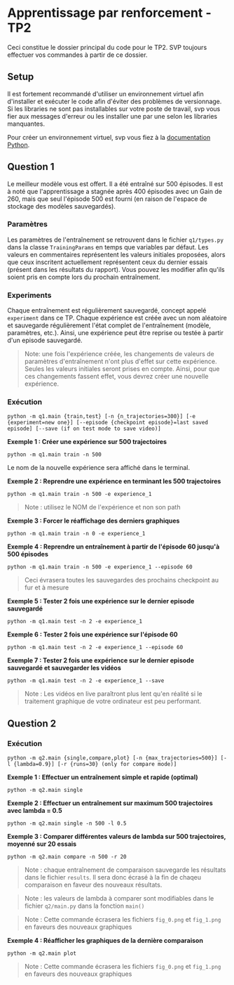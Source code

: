 # Apprentissage par renforcement - TP2

Ceci constitue le dossier principal du code pour le TP2. SVP toujours effectuer vos commandes à partir de ce dossier.

## Setup

Il est fortement recommandé d'utiliser un environnement virtuel afin d'installer et exécuter le code afin d'éviter des problèmes de versionnage. Si les libraries ne sont pas installables sur votre poste de travail, svp vous fier aux messages d'erreur ou les installer une par une selon les libraries manquantes.

Pour créer un environnement virtuel, svp vous fiez à la [documentation Python](https://docs.python.org/3/library/venv.html).

## Question 1

Le meilleur modèle vous est offert. Il a été entraîné sur 500 épisodes. Il est à noté que l'apprentissage a stagnée après 400 épisodes avec un Gain de 260, mais que seul l'épisode 500 est fourni (en raison de l'espace de stockage des modèles sauvegardés).

### Paramètres

Les paramètres de l'entraînement se retrouvent dans le fichier `q1/types.py` dans la classe `TrainingParams` en temps que variables par défaut. Les valeurs en commentaires représentent les valeurs initiales proposées, alors que ceux inscritent actuellement représentent ceux du dernier essais (présent dans les résultats du rapport). Vous pouvez les modifier afin qu'ils soient pris en compte lors du prochain entraînement. 

### Experiments

Chaque entraînement est régulièrement sauvegardé, concept appelé `experiment` dans ce TP. Chaque expérience est créée avec un nom aléatoire et sauvegarde régulièrement l'état complet de l'entraînement (modèle, paramètres, etc.). Ainsi, une expérience peut être reprise ou testée à partir d'un episode sauvegardé. 

> Note: une fois l'expérience créée, les changements de valeurs de paramètres d'entraînement n'ont plus d'effet sur cette expérience. Seules les valeurs initiales seront prises en compte. Ainsi, pour que ces changements fassent effet, vous devrez créer une nouvelle expérience.

### Exécution

```shell
python -m q1.main {train,test} [-n {n_trajectories=300}] [-e {experiment=new one}] [--episode {checkpoint episode}=last saved episode] [--save (if on test mode to save video)]
```

**Exemple 1 : Créer une expérience sur 500 trajectoires**

```shell
python -m q1.main train -n 500
```

Le nom de la nouvelle expérience sera affiché dans le terminal.

**Exemple 2 : Reprendre une expérience en terminant les 500 trajectoires**

```shell
python -m q1.main train -n 500 -e experience_1
```

> Note : utilisez le NOM de l'expérience et non son path

**Exemple 3 : Forcer le réaffichage des derniers graphiques**

```shell
python -m q1.main train -n 0 -e experience_1
```

**Exemple 4 : Reprendre un entraînement à partir de l'épisode 60 jusqu'à 500 épisodes**

```shell
python -m q1.main train -n 500 -e experience_1 --episode 60
```

> Ceci évrasera toutes les sauvegardes des prochains checkpoint au fur et à mesure

**Exemple 5 : Tester 2 fois une expérience sur le dernier episode sauvegardé**

```shell
python -m q1.main test -n 2 -e experience_1
```

**Exemple 6 : Tester 2 fois une expérience sur l'épisode 60**

```shell
python -m q1.main test -n 2 -e experience_1 --episode 60
```

**Exemple 7 : Tester 2 fois une expérience sur le dernier episode sauvegardé et sauvegarder les vidéos**

```shell
python -m q1.main test -n 2 -e experience_1 --save
```

> Note : Les vidéos en live paraîtront plus lent qu'en réalité si le traitement graphique de votre ordinateur est peu performant.

## Question 2

### Exécution

```shell
python -m q2.main {single,compare,plot} [-n {max_trajectories=500}] [-l {lambda=0.9}] [-r {runs=30} (only for compare mode)]
```

**Exemple 1 : Effectuer un entraînement simple et rapide (optimal)**

```shell
python -m q2.main single
```

**Exemple 2 : Effectuer un entraînement sur maximum 500 trajectoires avec lambda = 0.5**

```shell
python -m q2.main single -n 500 -l 0.5
```

**Exemple 3 : Comparer différentes valeurs de lambda sur 500 trajectoires, moyenné sur 20 essais**

```shell
python -m q2.main compare -n 500 -r 20
```

> Note : chaque entraînement de comparaison sauvegarde les résultats dans le fichier `results`. Il sera donc écrasé à la fin de chaqeu comparaison en faveur des nouveaux résultats.

> Note : les valeurs de lambda à comparer sont modifiables dans le fichier `q2/main.py` dans la fonction `main()`

> Note : Cette commande écrasera les fichiers `fig_0.png` et `fig_1.png` en faveurs des nouveaux graphiques

**Exemple 4 : Réafficher les graphiques de la dernière comparaison**

```shell
python -m q2.main plot
```

> Note : Cette commande écrasera les fichiers `fig_0.png` et `fig_1.png` en faveurs des nouveaux graphiques
